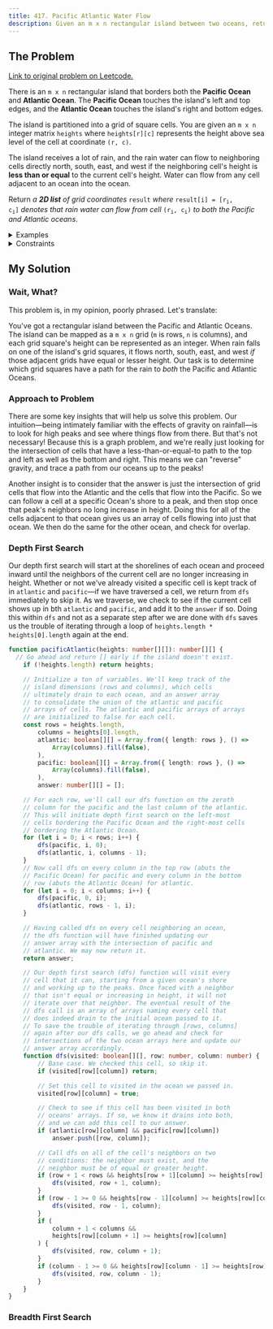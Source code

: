```yaml
---
title: 417. Pacific Atlantic Water Flow
description: Given an m x n rectangular island between two oceans, return the grid cells of the island where rain could flow into both oceans.
---
```


## The Problem

[Link to original problem on Leetcode.](https://leetcode.com/problems/pacific-atlantic-water-flow/)

There is an `m x n` rectangular island that borders both the **Pacific Ocean** and **Atlantic Ocean**. The **Pacific Ocean** touches the island's left and top edges, and the **Atlantic Ocean** touches the island's right and bottom edges.

The island is partitioned into a grid of square cells. You are given an `m x n` integer matrix `heights` where `heights[r][c]` represents the height above sea level of the cell at coordinate `(r, c)`.

The island receives a lot of rain, and the rain water can flow to neighboring cells directly north, south, east, and west if the neighboring cell's height is **less than or equal** to the current cell's height. Water can flow from any cell adjacent to an ocean into the ocean.

Return _a **2D list** of grid coordinates_ `result` _where_ <code>result[i] = [r<sub>i</sub>, c<sub>i</sub>]</code> _denotes that rain water can flow from cell_ <code>(r<sub>i</sub>, c<sub>i</sub>)</code> _to both the Pacific and Atlantic oceans_.

<details>
<summary>Examples</summary>

Example 1:

<style>
  .result-island {
    background-color: var(--color);
    color: var(--background-color);
  }

  .ocean {
    border: none;
  }

  .atlantic {
    background-color: var(--green-highlight);
    color: var(--light-color);
  }

  .pacific {
    background-color: var(--blue-highlight);
    color: var(--dark-color);
  }
</style>
<table>
    <tr>
        <td class="ocean pacific" rowspan="6">&nbsp;</td>
        <td class="ocean pacific" colspan="7">Pacific Ocean</td>
    </tr>
    <tr>
        <td>1</td>
        <td>2</td>
        <td>2</td>
        <td>3</td>
        <td class="result-island">5</td>
        <td class="ocean atlantic" rowspan="6">&nbsp;</td>
    </tr>
    <tr>
        <td>3</td>
        <td>2</td>
        <td>3</td>
        <td class="result-island">4</td>
        <td class="result-island">4</td>
    </tr>
    <tr>
        <td>2</td>
        <td>4</td>
        <td class="result-island">5</td>
        <td>3</td>
        <td>1</td>
    </tr>
    <tr>
        <td class="result-island">6</td>
        <td class="result-island">7</td>
        <td>1</td>
        <td>4</td>
        <td>5</td>
    </tr>
    <tr>
        <td class="result-island">5</td>
        <td>1</td>
        <td>1</td>
        <td>2</td>
        <td>4</td>
    </tr>
    <tr>
        <td class="ocean atlantic" colspan="7">Atlantic Ocean</td>
    </tr>
</table>

```
Input: heights = [[1,2,2,3,5],[3,2,3,4,4],[2,4,5,3,1],[6,7,1,4,5],[5,1,1,2,4]]
Output: [[0,4],[1,3],[1,4],[2,2],[3,0],[3,1],[4,0]]
```

Example 2:

```
Input: heights = [[2,1],[1,2]]
Output: [[0,0],[0,1],[1,0],[1,1]]
```
</details>

<details>
<summary>Constraints</summary>


- `m == heights.length`
- `n == heights[r].length`
- `1 <= m, n <= 200`
- <code>0 <= heights[r][c] <= 10<sup>5</sup></code>

</details>

## My Solution

### Wait, What?

This problem is, in my opinion, poorly phrased. Let's translate:

You've got a rectangular island between the Pacific and Atlantic Oceans. The island can be mapped as a `m x n` grid (`m` is rows, `n` is columns), and each grid square's height can be represented as an integer. When rain falls on one of the island's grid squares, it flows north, south, east, and west _if_ those adjacent grids have equal or lesser height. Our task is to determine which grid squares have a path for the rain to _both_ the Pacific and Atlantic Oceans.

### Approach to Problem

There are some key insights that will help us solve this problem. Our intuition—being intimately familiar with the effects of gravity on rainfall—is to look for high peaks and see where things flow from there. But that's not necessary! Because this is a graph problem, and we're really just looking for the intersection of cells that have a less-than-or-equal-to path to the top and left as well as the bottom and right. This means we can "reverse" gravity, and trace a path from our oceans up to the peaks!

Another insight is to consider that the answer is just the intersection of grid cells that flow into the Atlantic and the cells that flow into the Pacific. So we can follow a cell at a specific Ocean's shore to a peak, and then stop once that peak's neighbors no long increase in height. Doing this for all of the cells adjacent to that ocean gives us an array of cells flowing into just that ocean. We then do the same for the other ocean, and check for overlap.

### Depth First Search

Our depth first search will start at the shorelines of each ocean and proceed inward until the neighbors of the current cell are no longer increasing in height. Whether or not we've already visited a specific cell is kept track of in `atlantic` and `pacific`—if we have traversed a cell, we return from `dfs` immediately to skip it. As we traverse, we check to see if the current cell shows up in bth `atlantic` and `pacific`, and add it to the `answer` if so. Doing this within `dfs` and not as a separate step after we are done with `dfs` saves us the trouble of iterating through a loop of `heights.length * heights[0].length` again at the end.

```typescript
function pacificAtlantic(heights: number[][]): number[][] {
  // Go ahead and return [] early if the island doesn't exist.
	if (!heights.length) return heights;

	// Initialize a ton of variables. We'll keep track of the
	// island dimensions (rows and columns), which cells
	// ultimately drain to each ocean, and an answer array
	// to consolidate the union of the atlantic and pacific
	// arrays of cells. The atlantic and pacific arrays of arrays
	// are initialized to false for each cell.
	const rows = heights.length,
		columns = heights[0].length,
		atlantic: boolean[][] = Array.from({ length: rows }, () =>
			Array(columns).fill(false),
		),
		pacific: boolean[][] = Array.from({ length: rows }, () =>
			Array(columns).fill(false),
		),
		answer: number[][] = [];

	// For each row, we'll call our dfs function on the zeroth
	// column for the pacific and the last column of the atlantic.
	// This will initiate depth first search on the left-most
	// cells bordering the Pacific Ocean and the right-most cells
	// bordering the Atlantic Ocean.
	for (let i = 0; i < rows; i++) {
		dfs(pacific, i, 0);
		dfs(atlantic, i, columns - 1);
	}
	// Now call dfs on every column in the top row (abuts the
	// Pacific Ocean) for pacific and every column in the bottom
	// row (abuts the Atlantic Ocean) for atlantic.
	for (let i = 0; i < columns; i++) {
		dfs(pacific, 0, i);
		dfs(atlantic, rows - 1, i);
	}

	// Having called dfs on every cell neighboring an ocean,
	// the dfs function will have finished updating our
	// answer array with the intersection of pacific and
	// atlantic. We may now return it.
	return answer;

	// Our depth first search (dfs) function will visit every
	// cell that it can, starting from a given ocean's shore
	// and working up to the peaks. Once faced with a neighbor
	// that isn't equal or increasing in height, it will not
	// iterate over that neighbor. The eventual result of the
	// dfs call is an array of arrays naming every cell that
	// does indeed drain to the initial ocean passed to it.
	// To save the trouble of iterating through [rows, columns]
	// again after our dfs calls, we go ahead and check for
	// intersections of the two ocean arrays here and update our
	// answer array accordingly.
	function dfs(visited: boolean[][], row: number, column: number) {
		// Base case. We checked this cell, so skip it.
		if (visited[row][column]) return;

		// Set this cell to visited in the ocean we passed in.
		visited[row][column] = true;

		// Check to see if this cell has been visited in both
		// oceans' arrays. If so, we know it drains into both,
		// and we can add this cell to our answer.
		if (atlantic[row][column] && pacific[row][column])
			answer.push([row, column]);

		// Call dfs on all of the cell's neighbors on two
		// conditions: the neighbor must exist, and the
		// neighbor must be of equal or greater height.
		if (row + 1 < rows && heights[row + 1][column] >= heights[row][column]) {
			dfs(visited, row + 1, column);
		}
		if (row - 1 >= 0 && heights[row - 1][column] >= heights[row][column]) {
			dfs(visited, row - 1, column);
		}
		if (
			column + 1 < columns &&
			heights[row][column + 1] >= heights[row][column]
		) {
			dfs(visited, row, column + 1);
		}
		if (column - 1 >= 0 && heights[row][column - 1] >= heights[row][column]) {
			dfs(visited, row, column - 1);
		}
	}
}
```

### Breadth First Search

```typescript
```